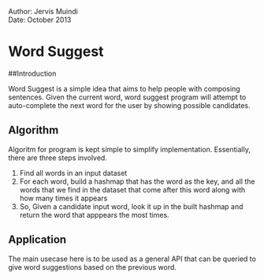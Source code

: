 
Author: Jervis Muindi   
Date: October 2013   


# Word Suggest

##Introduction

Word Suggest is a simple idea that aims to help people with composing sentences. Given the current
word, word suggest program will attempt to auto-complete the next word for the user by showing
possible candidates. 

## Algorithm
Algoritm for program is kept simple to simplify implementation. Essentially, there are three steps
involved.

1. Find all words in an input dataset
1. For each word, build a hashmap that has the word as the key, and all the words that we find
in the dataset that come after this word along with how many times it appears
1. So, Given a candidate input word, look it up in the built hashmap and return the word
that apppears the most times.



## Application
The main usecase here is to be used as a general API that can be queried to give word suggestions
based on the previous word. 

